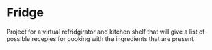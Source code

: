 # Fridge
Project for a virtual refridgirator and kitchen shelf that will give a list of possible recepies for cooking with the ingredients that are present
